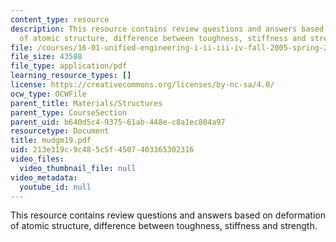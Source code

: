 ```yaml
---
content_type: resource
description: This resource contains review questions and answers based on deformation
  of atomic structure, difference between toughness, stiffness and strength.
file: /courses/16-01-unified-engineering-i-ii-iii-iv-fall-2005-spring-2006/213e319c9c485c5f4507403365302316_mudgm19.pdf
file_size: 43588
file_type: application/pdf
learning_resource_types: []
license: https://creativecommons.org/licenses/by-nc-sa/4.0/
ocw_type: OCWFile
parent_title: Materials/Structures
parent_type: CourseSection
parent_uid: b640d5c4-9375-61ab-448e-c8a1ec804a97
resourcetype: Document
title: mudgm19.pdf
uid: 213e319c-9c48-5c5f-4507-403365302316
video_files:
  video_thumbnail_file: null
video_metadata:
  youtube_id: null
---
```

This resource contains review questions and answers based on deformation of atomic structure, difference between toughness, stiffness and strength.